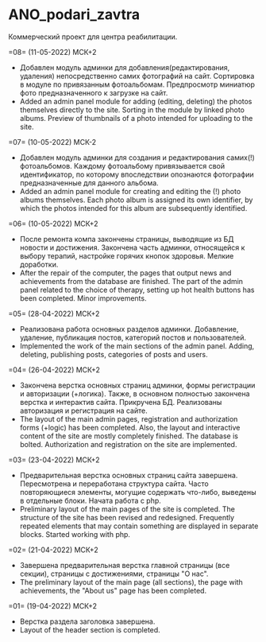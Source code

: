 # ANO_podari_zavtra
Коммерческий проект для центра реабилитации.


=08= (11-05-2022) МСК+2
- Добавлен модуль админки для добавления(редактирования, удаления) непосредственно самих фотографий на сайт. Сортировка в модуле по привязанным фотоальбомам. Предпросмотр миниатюр фото предназначенного к загрузке на сайт.
- Added an admin panel module for adding (editing, deleting) the photos themselves directly to the site. Sorting in the module by linked photo albums. Preview of thumbnails of a photo intended for uploading to the site.


=07= (10-05-2022) МСК-2
- Добавлен модуль админки для создания и редактирования самих(!) фотоальбомов. Каждому фотоальбому привязывается свой идентификатор, по которому впоследствии опознаются фотографии предназначенные для данного альбома.
- Added an admin panel module for creating and editing the (!) photo albums themselves. Each photo album is assigned its own identifier, by which the photos intended for this album are subsequently identified.


=06= (10-05-2022) МСК+2
- После ремонта компа закончены страницы, выводящие из БД новости и достижения. Закончена часть админки, относящейся к выбору 
терапий, настройке горячих кнопок здоровья. Мелкие доработки.
- After the repair of the computer, the pages that output news and achievements from the database are finished. The part of the admin panel related to the choice of therapy, setting up hot health buttons has been completed. Minor improvements.


=05= (28-04-2022) МСК+2
- Реализована работа основных разделов админки. Добавление, удаление, публикация постов, категорий постов и пользователей.
- Implemented the work of the main sections of the admin panel. Adding, deleting, publishing posts, categories of posts and users.


=04= (26-04-2022) МСК+2
- Закончена верстка основных страниц админки, формы регистрации и авторизации (+логика). Также, в основном полностью закончена верстка и интерактив сайта. Прикручена БД. Реализованы авторизация и регистрация на сайте.
- The layout of the main admin pages, registration and authorization forms (+logic) has been completed. Also, the layout and interactive content of the site are mostly completely finished. The database is bolted. Authorization and registration on the site are implemented.


=03= (23-04-2022) МСК+2
- Предварительная верстка основных страниц сайта завершена. Пересмотрена и переработана структура сайта. Часто повторяющиеся элементы, могущие содержать что-либо, выведены в отдельные блоки. Начата работа с php.
- Preliminary layout of the main pages of the site is completed. The structure of the site has been revised and redesigned. Frequently repeated elements that may contain something are displayed in separate blocks. Started working with php.


=02= (21-04-2022) МСК+2
- Завершена предварительная верстка главной страницы (все секции), страницы с достижениями, страницы "О нас".
- The preliminary layout of the main page (all sections), the page with achievements, the "About us" page has been completed.


=01= (19-04-2022) МСК+2
- Верстка раздела заголовка завершена.
- Layout of the header section is completed.
